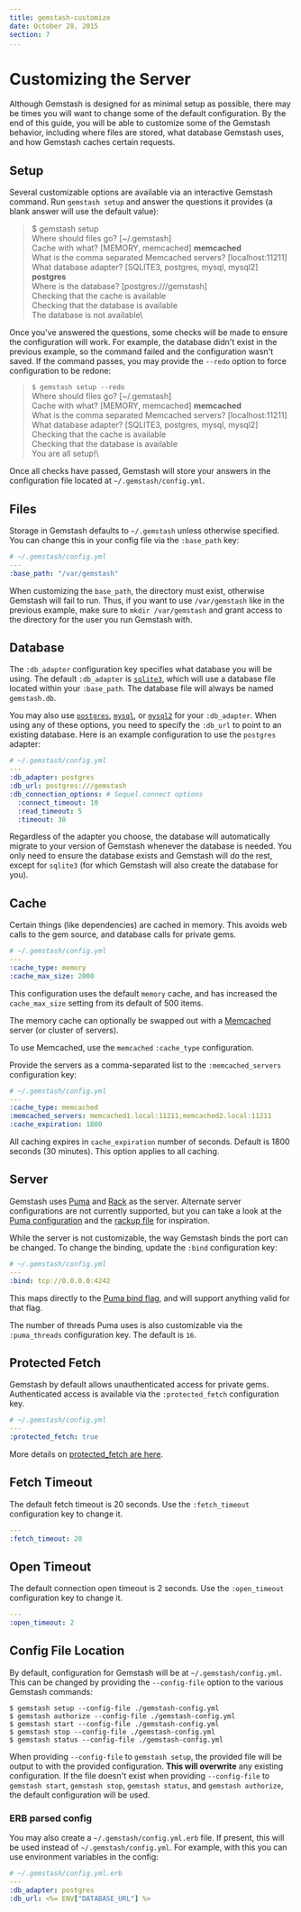 ```yaml
---
title: gemstash-customize
date: October 28, 2015
section: 7
...
```


# Customizing the Server

Although Gemstash is designed for as minimal setup as possible, there may be
times you will want to change some of the default configuration. By the end of
this guide, you will be able to customize some of the Gemstash behavior,
including where files are stored, what database Gemstash uses, and how Gemstash
caches certain requests.

## Setup

Several customizable options are available via an interactive Gemstash command.
Run `gemstash setup` and answer the questions it provides (a blank answer will
use the default value):

> $ gemstash setup\
> Where should files go? [~/.gemstash]\
> Cache with what? [MEMORY, memcached] **memcached**\
> What is the comma separated Memcached servers? [localhost:11211]\
> What database adapter? [SQLITE3, postgres, mysql, mysql2] **postgres**\
> Where is the database? [postgres:///gemstash]\
> Checking that the cache is available\
> Checking that the database is available\
> The database is not available\

Once you've answered the questions, some checks will be made to ensure the
configuration will work. For example, the database didn't exist in the previous
example, so the command failed and the configuration wasn't saved. If the
command passes, you may provide the `--redo` option to force configuration to be
redone:

> `$ gemstash setup --redo`\
> Where should files go? [~/.gemstash]\
> Cache with what? [MEMORY, memcached] **memcached**\
> What is the comma separated Memcached servers? [localhost:11211]\
> What database adapter? [SQLITE3, postgres, mysql, mysql2]\
> Checking that the cache is available\
> Checking that the database is available\
> You are all setup!\

Once all checks have passed, Gemstash will store your answers in the
configuration file located at `~/.gemstash/config.yml`.

## Files

Storage in Gemstash defaults to `~/.gemstash` unless otherwise specified. You
can change this in your config file via the `:base_path` key:
```yaml
# ~/.gemstash/config.yml
---
:base_path: "/var/gemstash"
```

When customizing the `base_path`, the directory must exist, otherwise Gemstash
will fail to run. Thus, if you want to use `/var/gemstash` like in the previous
example, make sure to `mkdir /var/gemstash` and grant access to the directory
for the user you run Gemstash with.

## Database

The `:db_adapter` configuration key specifies what database you will be using.
The default `:db_adapter` is [`sqlite3`][SQLITE], which will
use a database file located within your `:base_path`. The database file will
always be named `gemstash.db`.

You may also use [`postgres`][POSTGRES], [`mysql`][MYSQL], or [`mysql2`][MYSQL2]
for your `:db_adapter`. When using any of these options, you need to specify the
`:db_url` to point to an existing database. Here is an example configuration to
use the `postgres` adapter:
```yaml
# ~/.gemstash/config.yml
---
:db_adapter: postgres
:db_url: postgres:///gemstash
:db_connection_options: # Sequel.connect options
  :connect_timeout: 10
  :read_timeout: 5
  :timeout: 30
```

Regardless of the adapter you choose, the database will automatically migrate to
your version of Gemstash whenever the database is needed. You only need to
ensure the database exists and Gemstash will do the rest, except for `sqlite3`
(for which Gemstash will also create the database for you).

## Cache

Certain things (like dependencies) are cached in memory. This avoids web calls
to the gem source, and database calls for private gems.

```yaml
# ~/.gemstash/config.yml
---
:cache_type: memory
:cache_max_size: 2000
```

This configuration uses the default `memory` cache, and has increased the
`cache_max_size` setting from its default of 500 items.

The memory cache can optionally be swapped out with a [Memcached][MEMCACHED]
server (or cluster of servers).

To use Memcached, use the `memcached` `:cache_type` configuration.

Provide the servers as a comma-separated list to the `:memcached_servers`
configuration key:

```yaml
# ~/.gemstash/config.yml
---
:cache_type: memcached
:memcached_servers: memcached1.local:11211,memcached2.local:11211
:cache_expiration: 1800
```

All caching expires in `cache_expiration` number of seconds. Default is 1800 seconds
(30 minutes). This option applies to all caching.

## Server

Gemstash uses [Puma][PUMA] and [Rack][RACK] as the
server. Alternate server configurations are not currently supported, but you can
take a look at the [Puma configuration][PUMA_CONFIG] and the [rackup file][RACKUP_FILE]
for inspiration.

While the server is not customizable, the way Gemstash binds the port can be
changed. To change the binding, update the `:bind` configuration key:
```yaml
# ~/.gemstash/config.yml
---
:bind: tcp://0.0.0.0:4242
```

This maps directly to the [Puma bind flag][PUMA_BIND], and will support
anything valid for that flag.

The number of threads Puma uses is also customizable via the `:puma_threads`
configuration key. The default is `16`.

## Protected Fetch

Gemstash by default allows unauthenticated access for private
gems. Authenticated access is available via the `:protected_fetch` configuration
key.

```yaml
# ~/.gemstash/config.yml
---
:protected_fetch: true
```

More details on [protected_fetch are here][PROTECTED_FETCH].

## Fetch Timeout

The default fetch timeout is 20 seconds. Use the `:fetch_timeout` configuration
key to change it.

```yaml
---
:fetch_timeout: 20
```

## Open Timeout

The default connection open timeout is 2 seconds. Use the
`:open_timeout` configuration key to change it.

``` yaml
---
:open_timeout: 2
```

## Config File Location

By default, configuration for Gemstash will be at `~/.gemstash/config.yml`. This
can be changed by providing the `--config-file` option to the various Gemstash
commands:
```
$ gemstash setup --config-file ./gemstash-config.yml
$ gemstash authorize --config-file ./gemstash-config.yml
$ gemstash start --config-file ./gemstash-config.yml
$ gemstash stop --config-file ./gemstash-config.yml
$ gemstash status --config-file ./gemstash-config.yml
```

When providing `--config-file` to `gemstash setup`, the provided file will be
output to with the provided configuration. **This will overwrite** any existing
configuration. If the file doesn't exist when providing `--config-file` to
`gemstash start`, `gemstash stop`, `gemstash status`, and `gemstash authorize`,
the default configuration will be used.

### ERB parsed config

You may also create a `~/.gemstash/config.yml.erb` file. If present, this will
be used instead of `~/.gemstash/config.yml`. For example, with this you can use
environment variables in the config:

```yaml
# ~/.gemstash/config.yml.erb
---
:db_adapter: postgres
:db_url: <%= ENV["DATABASE_URL"] %>
```

[SQLITE]: https://www.sqlite.org/
[POSTGRES]: http://www.postgresql.org/
[MYSQL]: http://www.mysql.com/
[MYSQL2]: http://sequel.jeremyevans.net/rdoc/files/doc/opening_databases_rdoc.html#label-mysql2
[MEMCACHED]: http://memcached.org/
[PUMA]: http://puma.io/
[RACK]: http://rack.github.io/
[PUMA_CONFIG]: https://github.com/rubygems/gemstash/blob/master/lib/gemstash/puma.rb
[RACKUP_FILE]: https://github.com/rubygems/gemstash/blob/master/lib/gemstash/config.ru
[PUMA_BIND]: https://github.com/puma/puma#binding-tcp--sockets
[PROTECTED_FETCH]: ./gemstash-private-gems.7.md#protected-fetching
